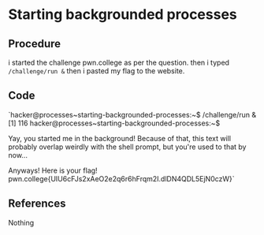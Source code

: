 # Starting backgrounded processes

## Procedure
i started the challenge pwn.college
as per the question.
then i typed `/challenge/run &`
then i pasted my flag to the website.

## Code
`hacker@processes~starting-backgrounded-processes:~$ /challenge/run &
[1] 116
hacker@processes~starting-backgrounded-processes:~$


Yay, you started me in the background! Because of that, this text will probably
overlap weirdly with the shell prompt, but you're used to that by now...

Anyways! Here is your flag!
pwn.college{UIU6cFJs2xAeO2e2q6r6hFrqm2I.dlDN4QDL5EjN0czW}`

## References
Nothing
